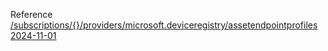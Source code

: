 Reference [/subscriptions/{}/providers/microsoft.deviceregistry/assetendpointprofiles 2024-11-01](/Resources/mgmt-plane/L3N1YnNjcmlwdGlvbnMve30vcHJvdmlkZXJzL21pY3Jvc29mdC5kZXZpY2VyZWdpc3RyeS9hc3NldGVuZHBvaW50cHJvZmlsZXM=/2024-11-01.xml)
